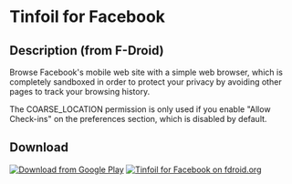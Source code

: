 # Tinfoil for Facebook

## Description (from F-Droid)

Browse Facebook's mobile web site with a simple web browser, which is completely sandboxed in order to protect your privacy by avoiding other pages to track your browsing history.

The COARSE_LOCATION permission is only used if you enable "Allow Check-ins" on the preferences section, which is disabled by default.

## Download

[![Download from Google Play](http://www.android.com/images/brand/android_app_on_play_large.png "Download from Google Play")](https://play.google.com/store/apps/details?id=com.danvelazco.fbwrapper)
[![Tinfoil for Facebook on fdroid.org](https://camo.githubusercontent.com/7df0eafa4433fa4919a56f87c3d99cf81b68d01c/68747470733a2f2f662d64726f69642e6f72672f77696b692f696d616765732f632f63342f462d44726f69642d627574746f6e5f617661696c61626c652d6f6e2e706e67 "Download from F-Droid.org")](https://f-droid.org/repository/browse/?fdid=com.danvelazco.fbwrapper)
